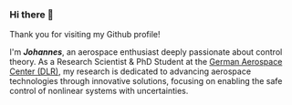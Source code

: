 ### Hi there 👋

Thank you for visiting my Github profile! 

I'm ***Johannes***, an aerospace enthusiast deeply passionate about control theory. As a Research Scientist & PhD Student at the [German Aerospace Center (DLR)](https://www.dlr.de/en), my research is dedicated to advancing aerospace technologies through innovative solutions, focusing on enabling the safe control of nonlinear systems with uncertainties.
